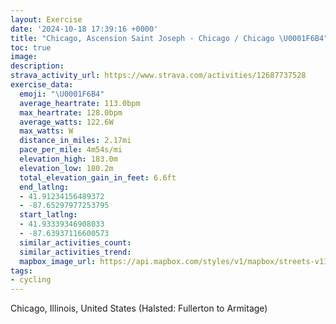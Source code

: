 ```yaml
---
layout: Exercise
date: '2024-10-18 17:39:16 +0000'
title: "Chicago, Ascension Saint Joseph - Chicago / Chicago \U0001F6B4"
toc: true
image:
description:
strava_activity_url: https://www.strava.com/activities/12687737528
exercise_data:
  emoji: "\U0001F6B4"
  average_heartrate: 113.0bpm
  max_heartrate: 128.0bpm
  average_watts: 122.6W
  max_watts: W
  distance_in_miles: 2.17mi
  pace_per_mile: 4m54s/mi
  elevation_high: 183.0m
  elevation_low: 180.2m
  total_elevation_gain_in_feet: 6.6ft
  end_latlng:
  - 41.91234156489372
  - -87.65297977253795
  start_latlng:
  - 41.93339346908033
  - -87.63937116600573
  similar_activities_count:
  similar_activities_trend:
  mapbox_image_url: https://api.mapbox.com/styles/v1/mapbox/streets-v11/static/path-5+787af2-1.0(s_%7D~Fxd%7CuOCnHXzn%40PDR%40dDU%7CCIhIGlSWpBAbEM%60DAjAG%60HElEIdIIzECdW_%40b%40DVFJLDT%40%7C%40%40nN),pin-s-s+e5b22e(-87.63997,41.9329),pin-s-f+89ae00(-87.65147,41.91382999999998)/auto/800x800?access_token=pk.eyJ1Ijoiam9zaGJlY2ttYW4iLCJhIjoiY205eWR2aDd1MWZ6djJrbXc4a3M0bWZleiJ9.XiG9OWkNcZk2QzjJbxLB4A
tags:
- cycling
---
```




Chicago, Illinois, United States (Halsted: Fullerton to Armitage)
